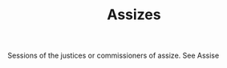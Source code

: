 ---
title: Assizes
letter: A
permalink: "/definitions/assizes.html"
body: Sessions of the justices or commissioners of assize. See Assise
published_at: '2018-07-07'
layout: post
---